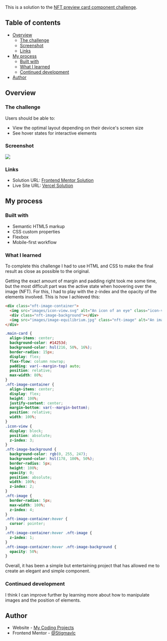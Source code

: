 This is a solution to the [NFT preview card component challenge](https://www.frontendmentor.io/challenges/nft-preview-card-component-SbdUL_w0U).

## Table of contents

- [Overview](#overview)
  - [The challenge](#the-challenge)
  - [Screenshot](#screenshot)
  - [Links](#links)
- [My process](#my-process)
  - [Built with](#built-with)
  - [What I learned](#what-i-learned)
  - [Continued development](#continued-development)
- [Author](#author)

## Overview

### The challenge

Users should be able to:

- View the optimal layout depending on their device's screen size
- See hover states for interactive elements

### Screenshot

![](images/nft-screenshot.png)


### Links

- Solution URL: [Frontend Mentor Solution](https://www.frontendmentor.io/solutions/nft-preview-card-FcCCRfRC6h)
- Live Site URL: [Vercel Solution](https://nft-preview-card-flax-five.vercel.app/)

## My process

### Built with

- Semantic HTML5 markup
- CSS custom properties
- Flexbox
- Mobile-first workflow


### What I learned

To complete this challenge I had to use HTML and CSS to make the final result as close as possible to the original.

Getting the exact amount of margin and padding right took me some time, but the most difficult part was the active state when hoovering over the image (NFT). For this, I had to play with the z-index and the opacity of the elements involved. This is how I achieved this:

```html
<div class="nft-image-container">
  <img src="images/icon-view.svg" alt="An icon of an eye" class="icon-view">
  <div class="nft-image-background"></div>
  <img src="images/image-equilibrium.jpg" class="nft-image" alt="An image of an NFT cube">
</div>
```
```css
.main-card {
  align-items: center;
  background-color: #14253d;
  background-color: hsl(216, 50%, 16%);
  border-radius: 15px;
  display: flex;
  flex-flow: column nowrap;
  padding: var(--margin-top) auto;
  position: relative;
  max-width: 80%;
}
.nft-image-container {
  align-items: center;
  display: flex;
  height: 100%;
  justify-content: center;
  margin-bottom: var(--margin-bottom);
  position: relative;
  width: 100%;
}
.icon-view {
  display: block;
  position: absolute;
  z-index: 3;
}
.nft-image-background {
  background-color: rgb(0, 255, 247);
  background-color: hsl(178, 100%, 50%);
  border-radius: 5px;
  height: 100%;
  opacity: 0;
  position: absolute;
  width: 100%;
  z-index: 2;
}
.nft-image {
  border-radius: 5px;
  max-width: 100%;
  z-index: 4;
}
.nft-image-container:hover {
  cursor: pointer;
}
.nft-image-container:hover .nft-image {
  z-index: 1;
}
.nft-image-container:hover .nft-image-background {
  opacity: 50%;
}
```

Overall, it has been a simple but entertaining project that has allowed me to create an elegant and simple component.


### Continued development

I think I can improve further by learning more about how to manipulate images and the position of elements.


## Author

- Website - [My Coding Projects](mycodingprojects.co.uk)
- Frontend Mentor - [@Stigmavlc](https://www.frontendmentor.io/profile/yourusername)
